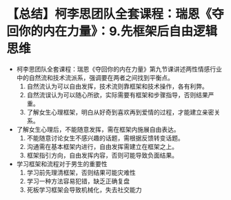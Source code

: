 # 【总结】柯李思团队全套课程：瑞恩《夺回你的内在力量》：9.先框架后自由逻辑思维

-   柯李思团队全套课程：瑞恩《夺回你的内在力量》第九节课讲述两性情感行业中的自然流和技术流派系，强调要在两者之间找到平衡点。
    1.  自然流认为可以自由发挥，技术流则靠框架和技术操作，各有利弊。
    2.  自然流误认为可以随心所欲，实际需要有框架和步骤指导，否则结果严重。
    3.  了解女生心理框架，明白从好奇到喜欢再到爱情的过程，才能建立亲密关系。
-   了解女生心理后，不能随意发挥，需在框架内施展自由表达。
    1.  不能随意讨论女生不感兴趣的话题，需根据反馈转变话题。
    2.  沟通需在基本框架内进行，自由发挥需建立在框架之上。
    3.  框架指引方向，自由发挥内容，否则可能导致负面结果。
-   学习框架和流程对于男生的重要性
    1.  学习前先理清框架，否则结果可能灾难性
    2.  学习一种方法容易犯错，缺乏正确复盘
    3.  死板学习框架会导致机械化，失去社交能力